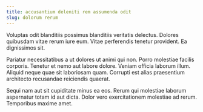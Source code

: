 ```yaml
---
title: accusantium deleniti rem assumenda odit
slug: dolorum rerum
---
```


Voluptas odit blanditiis possimus blanditiis veritatis delectus. Dolores quibusdam vitae rerum iure eum. Vitae perferendis tenetur provident. Ea dignissimos sit.

Pariatur necessitatibus a ut dolores ut animi qui non. Porro molestiae facilis corporis. Tenetur et nemo aut labore dolore. Veniam officia laborum illum. Aliquid neque quae sit laboriosam quam. Corrupti est alias praesentium architecto recusandae reiciendis quaerat.

Sequi nam aut sit cupiditate minus ea eos. Rerum qui molestiae laborum aspernatur totam id aut dicta. Dolor vero exercitationem molestiae ad rerum. Temporibus maxime amet.
